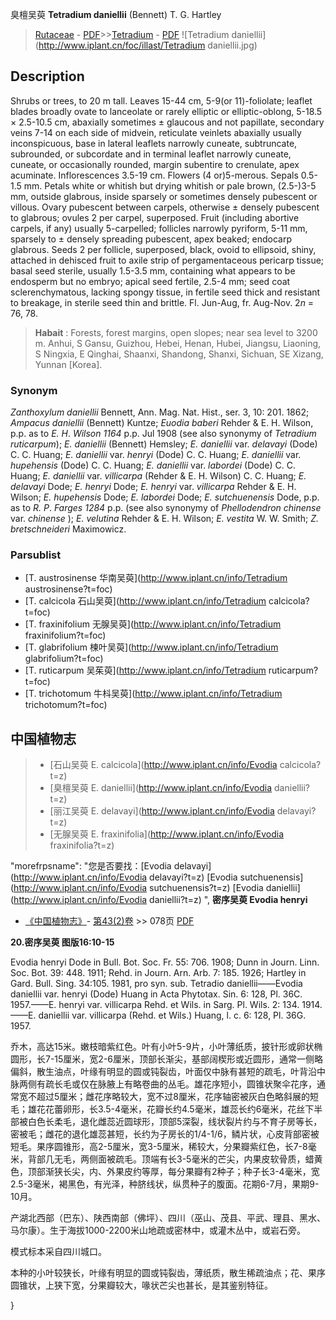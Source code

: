 臭檀吴萸 **Tetradium daniellii** (Bennett) T. G. Hartley

> [Rutaceae](http://www.iplant.cn/info/Rutaceae?t=foc) - [PDF](http://www.iplant.cn/foc/pdf/Rutaceae.pdf)>>[Tetradium](http://www.iplant.cn/info/Tetradium?t=foc) - [PDF](http://www.iplant.cn/foc/pdf/Tetradium.pdf)
![Tetradium daniellii](http://www.iplant.cn/foc/illast/Tetradium daniellii.jpg)

## Description

Shrubs or trees, to 20 m tall. Leaves 15-44 cm, 5-9(or 11)-foliolate; leaflet blades broadly ovate to lanceolate or rarely elliptic or elliptic-oblong, 5-18.5 × 2.5-10.5 cm, abaxially sometimes ± glaucous and not papillate, secondary veins 7-14 on each side of midvein, reticulate veinlets abaxially usually inconspicuous, base in lateral leaflets narrowly cuneate, subtruncate, subrounded, or subcordate and in terminal leaflet narrowly cuneate, cuneate, or occasionally rounded, margin subentire to crenulate, apex acuminate. Inflorescences 3.5-19 cm. Flowers (4 or)5-merous. Sepals 0.5-1.5 mm. Petals white or whitish but drying whitish or pale brown, (2.5-)3-5 mm, outside glabrous, inside sparsely or sometimes densely pubescent or villous. Ovary pubescent between carpels, otherwise ± densely pubescent to glabrous; ovules 2 per carpel, superposed. Fruit (including abortive carpels, if any) usually 5-carpelled; follicles narrowly pyriform, 5-11 mm, sparsely to ± densely spreading pubescent, apex beaked; endocarp glabrous. Seeds 2 per follicle, superposed, black, ovoid to ellipsoid, shiny, attached in dehisced fruit to axile strip of pergamentaceous pericarp tissue; basal seed sterile, usually 1.5-3.5 mm, containing what appears to be endosperm but no embryo; apical seed fertile, 2.5-4 mm; seed coat sclerenchymatous, lacking spongy tissue, in fertile seed thick and resistant to breakage, in sterile seed thin and brittle. Fl. Jun-Aug, fr. Aug-Nov. 2*n* = 76, 78.

> **Habait** : 
> Forests, forest margins, open slopes; near sea level to 3200 m. Anhui, S Gansu, Guizhou, Hebei, Henan, Hubei, Jiangsu, Liaoning, S Ningxia, E Qinghai, Shaanxi, Shandong, Shanxi, Sichuan, SE Xizang, Yunnan [Korea].

### Synonym
*Zanthoxylum daniellii* Bennett, Ann. Mag. Nat. Hist., ser. 3, 10: 201. 1862; *Ampacus daniellii* (Bennett) Kuntze; *Euodia baberi* Rehder & E. H. Wilson, p.p. as to *E. H*. *Wilson 1164* p.p. Jul 1908 (see also synonymy of *Tetradium ruticarpum*); *E. daniellii* (Bennett) Hemsley; *E. daniellii* var. *delavayi* (Dode) C. C. Huang; *E. daniellii* var. *henryi* (Dode) C. C. Huang; *E. daniellii* var. *hupehensis* (Dode) C. C. Huang; *E. daniellii* var. *labordei* (Dode) C. C. Huang; *E. daniellii* var. *villicarpa* (Rehder & E. H. Wilson) C. C. Huang; *E. delavayi* Dode; *E. henryi* Dode; *E. henryi* var. *villicarpa* Rehder & E. H. Wilson; *E. hupehensis* Dode; *E. labordei* Dode; *E. sutchuenensis* Dode, p.p. as to *R. P*. *Farges 1284* p.p. (see also synonymy of *Phellodendron chinense* var. *chinense* ); *E. velutina* Rehder & E. H. Wilson; *E. vestita* W. W. Smith; *Z. bretschneideri* Maximowicz.

### Parsublist

* [T.  austrosinense  华南吴萸](http://www.iplant.cn/info/Tetradium austrosinense?t=foc)
* [T.  calcicola  石山吴萸](http://www.iplant.cn/info/Tetradium calcicola?t=foc)
* [T.  fraxinifolium  无腺吴萸](http://www.iplant.cn/info/Tetradium fraxinifolium?t=foc)
* [T.  glabrifolium  楝叶吴萸](http://www.iplant.cn/info/Tetradium glabrifolium?t=foc)
* [T.  ruticarpum  吴茱萸](http://www.iplant.cn/info/Tetradium ruticarpum?t=foc)
* [T.  trichotomum  牛枓吴萸](http://www.iplant.cn/info/Tetradium trichotomum?t=foc)

## 中国植物志

> * [石山吴萸  E.  calcicola](http://www.iplant.cn/info/Evodia calcicola?t=z)
> * [臭檀吴萸  E.  daniellii](http://www.iplant.cn/info/Evodia daniellii?t=z)
> * [丽江吴萸  E.  delavayi](http://www.iplant.cn/info/Evodia delavayi?t=z)
> * [无腺吴萸  E.  fraxinifolia](http://www.iplant.cn/info/Evodia fraxinifolia?t=z)

  "morefrpsname": "您是否要找：<span class='spantxt'>[Evodia delavayi](http://www.iplant.cn/info/Evodia delavayi?t=z)
 [Evodia sutchuenensis](http://www.iplant.cn/info/Evodia sutchuenensis?t=z)
 [Evodia daniellii](http://www.iplant.cn/info/Evodia daniellii?t=z) ",
**密序吴萸 Evodia henryi**

* [《中国植物志》](http://www.iplant.cn/frps)- [第43(2)卷](http://www.iplant.cn/frps/vol/43(2)) >> 078页 [PDF](http://www.iplant.cn/frps/pdf/43(2)/078a.PDF)

**20.密序吴萸 图版16:10-15**

Evodia henryi Dode in Bull. Bot. Soc. Fr. 55: 706. 1908; Dunn in Journ. Linn. Soc. Bot. 39: 448. 1911; Rehd. in Journ. Arn. Arb. 7: 185. 1926; Hartley in Gard. Bull. Sing. 34:105. 1981, pro syn. sub. Tetradio daniellii——Evodia daniellii var. henryi (Dode) Huang in Acta Phytotax. Sin. 6: 128, Pl. 36C. 1957.——E. henryi var. villicarpa Rehd. et Wils. in Sarg. Pl. Wils. 2: 134. 1914.——E. daniellii var. villicarpa (Rehd. et Wils.) Huang, l. c. 6: 128, Pl. 36G. 1957.

乔木，高达15米。嫩枝暗紫红色。叶有小叶5-9片，小叶薄纸质，披针形或卵状椭圆形，长7-15厘米，宽2-6厘米，顶部长渐尖，基部阔楔形或近圆形，通常一侧略偏斜，散生油点，叶缘有明显的圆或钝裂齿，叶面仅中脉有甚短的疏毛，叶背沿中脉两侧有疏长毛或仅在脉腋上有略卷曲的丛毛。雄花序短小，圆锥状聚伞花序，通常宽不超过5厘米；雌花序略较大，宽不过8厘米，花序轴密被灰白色略斜展的短毛；雄花花蕾卵形，长3.5-4毫米，花瓣长约4.5毫米，雄蕊长约6毫米，花丝下半部被白色长柔毛，退化雌蕊近圆球形，顶部5深裂，线状裂片约与不育子房等长，密被毛；雌花的退化雄蕊甚短，长约为子房长的1/4-1/6，鳞片状，心皮背部密被短毛。果序圆锥形，高2-5厘米，宽3-5厘米，稀较大，分果瓣紫红色，长7-8毫米，背部几无毛，两侧面被疏毛。顶端有长3-5毫米的芒尖，内果皮软骨质，蜡黄色，顶部渐狭长尖，内、外果皮约等厚，每分果瓣有2种子；种子长3-4毫米，宽2.5-3毫米，褐黑色，有光泽，种脐线状，纵贯种子的腹面。花期6-7月，果期9-10月。

产湖北西部（巴东）、陕西南部（佛坪）、四川（巫山、茂县、平武、理县、黑水、马尔康）。生于海拔1000-2200米山地疏或密林中，或灌木丛中，或岩石旁。

模式标本采自四川城口。

本种的小叶较狭长，叶缘有明显的圆或钝裂齿，薄纸质，散生稀疏油点；花、果序圆锥状，上狭下宽，分果瓣较大，喙状芒尖也甚长，是其鉴别特征。

}